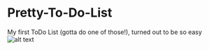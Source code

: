 # Pretty-To-Do-List
My first ToDo List (gotta do one of those!), turned out to be so easy
![alt text](https://repository-images.githubusercontent.com/407515702/09bfd468-c66e-471b-9425-ad7e4a12dcfa)
